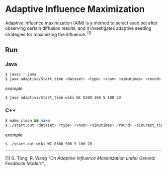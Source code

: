# Adaptive Influence Maximization

Adaptive influence maximization (AIM) is a method to select seed set after observing certain diffusion results, and it investigates adaptive seeding strategies for maximizing the influence. <sup>[1]</sup>

## Run

### Java

```bash
$ javac *.java
$ java adaptive/Start_time <dataset> <type> <vnum> <simutimes> <round> <simurest_times> <k>
```

_example_  

```bash
$ java adaptive/Start_time wiki WC 8300 100 5 100 20
```

### C++

```bash
$ make clean && make
$ ./start.out <dataset> <type> <vnum> <simutimes> <round> <simurest_times> <k>
```

_example_

```bash
$ ./start.out wiki WC 8300 500 5 100 20
```

---

[1] G. Tong, R. Wang _"On Adaptive Influence Maximization under General Feedback Models"_,